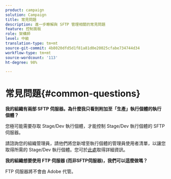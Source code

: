 ```yaml
---
product: campaign
solution: Campaign
title: 常見問題
description: 進一步瞭解與 SFTP 管理相關的常見問題
feature: 控制面板
role: 架構師
level: 中級
translation-type: tm+mt
source-git-commit: 4b8020dfd5d1f81a81d0e20025cfabe734744d34
workflow-type: tm+mt
source-wordcount: '113'
ht-degree: 98%

---
```



# 常見問題{#common-questions}

**我的組織有兩部 SFTP 伺服器。為什麼我只看到附加至「生產」執行個體的執行個體？**

您極可能需要存取 Stage/Dev 執行個體，才能控制 Stage/Dev 執行個體的 SFTP 伺服器。

請諮詢您的組織管理員，請他們將您新增至執行個體的管理員使用者清單，以讓您取得所需的 Stage/Dev 執行個體。您可於[此處](../../discover/using/managing-permissions.md)取得詳細資訊。

**我的組織想要使用 FTP 伺服器 (而非SFTP伺服器)，我們可以這麼做嗎？**

FTP 伺服器將不會由 Adobe 代管。
